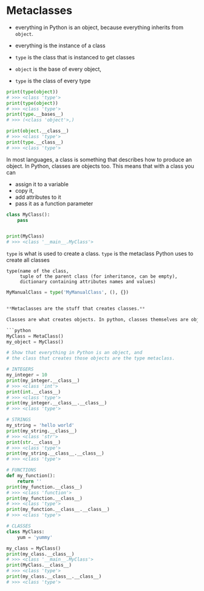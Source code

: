 # Metaclasses

* everything in Python is an object, because everything inherits from `object`.

* everything is the instance of a class
* `type` is the class that is instanced to get classes

* `object` is the base of every object,
* `type` is the class of every type

```python
print(type(object))
# >>> <class 'type'>
print(type(object))
# >>> <class 'type'>
print(type.__bases__)
# >>> (<class 'object'>,)

print(object.__class__)
# >>> <class 'type'>
print(type.__class__)
# >>> <class 'type'>
```

In most languages, a class is something that describes how to produce an object. In Python, classes are objects too. This means that with a class you can

* assign it to a variable
* copy it, 
* add attributes to it
* pass it as a function parameter

```python
class MyClass():
    pass


print(MyClass)
# >>> <class '__main__.MyClass'>
```

`type` is what is used to create a class. `type` is the metaclass Python uses to create all classes

```
type(name of the class, 
     tuple of the parent class (for inheritance, can be empty), 
     dictionary containing attributes names and values)
```

```python
MyManualClass = type('MyManualClass', (), {})


**Metaclasses are the stuff that creates classes.**

Classes are what creates objects. In python, classes themselves are objects. Metaclasses are what creates those objects

```python
MyClass = MetaClass()
my_object = MyClass()
```

```python
# Show that everything in Python is an object, and
# the class that creates those objects are the type metaclass.

# INTEGERS
my_integer = 10
print(my_integer.__class__)
# >>> <class 'int'>
print(int.__class__)
# >>> <class 'type'>
print(my_integer.__class__.__class__)
# >>> <class 'type'>

# STRINGS
my_string = 'hello world'
print(my_string.__class__)
# >>> <class 'str'>
print(str.__class__)
# >>> <class 'type'>
print(my_string.__class__.__class__)
# >>> <class 'type'>

# FUNCTIONS
def my_function():
    return ''
print(my_function.__class__)
# >>> <class 'function'>
print(my_function.__class__)
# >>> <class 'type'>
print(my_function.__class__.__class__)
# >>> <class 'type'>

# CLASSES
class MyClass:
    yum = 'yummy'

my_class = MyClass()
print(my_class.__class__)
# >>> <class '__main__.MyClass'>
print(MyClass.__class__)
# >>> <class 'type'>
print(my_class.__class__.__class__)
# >>> <class 'type'>
```